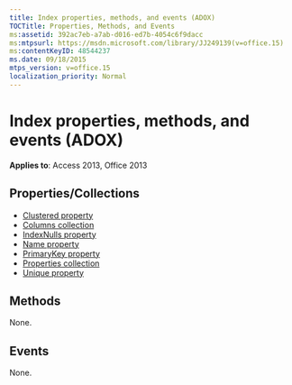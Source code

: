 ```yaml
---
title: Index properties, methods, and events (ADOX)
TOCTitle: Properties, Methods, and Events
ms:assetid: 392ac7eb-a7ab-d016-ed7b-4054c6f9dacc
ms:mtpsurl: https://msdn.microsoft.com/library/JJ249139(v=office.15)
ms:contentKeyID: 48544237
ms.date: 09/18/2015
mtps_version: v=office.15
localization_priority: Normal
---
```


# Index properties, methods, and events (ADOX)


**Applies to**: Access 2013, Office 2013

## Properties/Collections

- [Clustered property](clustered-property-adox.md)
- [Columns collection](columns-collection-adox.md)
- [IndexNulls property](indexnulls-property-adox.md)
- [Name property](name-property-adox.md)
- [PrimaryKey property](primarykey-property-adox.md)
- [Properties collection](properties-collection-ado.md)
- [Unique property](unique-property-adox.md)


## Methods

None.

## Events

None.

